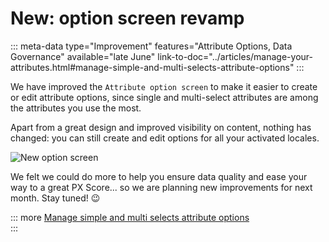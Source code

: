 # New: option screen revamp
::: meta-data type="Improvement" features="Attribute Options, Data Governance" available="late June" link-to-doc="../articles/manage-your-attributes.html#manage-simple-and-multi-selects-attribute-options"
:::

We have improved the `Attribute option screen` to make it easier to create or edit attribute options, since single and multi-select attributes are among the attributes you use the most.

Apart from a great design and improved visibility on content, nothing has changed: you can still create and edit options for all your activated locales.

![New option screen](../img/new-option-screen.png)

We felt we could do more to help you ensure data quality and ease your way to a great PX Score... so we are planning new improvements for next month. Stay tuned! :wink:

::: more
[Manage simple and multi selects attribute options](../articles/manage-simple-and-multi-selects-attribute-options.html)  
:::
